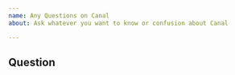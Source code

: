 ```yaml
---
name: Any Questions on Canal
about: Ask whatever you want to know or confusion about Canal

---
```


## Question
<!-- You can ask any question about this project -->
